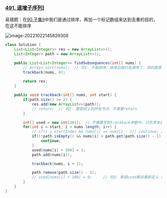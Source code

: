 ### [491. 递增子序列](https://leetcode.cn/problems/increasing-subsequences/)]

易错题：在[90.子集II](https://programmercarl.com/0090.子集II.html)中我们是通过排序，再加一个标记数组来达到去重的目的，在这不能排序

![image-20221022145829308](https://cdn.jsdelivr.net/gh/iamk123/typora@main/uPic/2022/10/22/14582916664219091666421909442ZdDIrb-image-20221022145829308.png)

```java
class Solution {
    List<List<Integer>> res = new ArrayList<>();
    List<Integer> path = new ArrayList<>();

    public List<List<Integer>> findSubsequences(int[] nums) {
        // Arrays.sort(nums);  // 坑1: 不能排序，排序后就打乱顺序了，求的是原数组的各元素相对顺序
        trackback(nums, 0);
        
        return res;
    }

    public void trackback(int[] nums, int start) {
        if(path.size() >= 2) {
            res.add(new ArrayList<>(path));
            // return;  // 坑2: 要取树上的所有节点，不需要return
        }

        int[] used = new int[201];  // 不需要写到trackback参数中，只负责本层元素去重，也可以用map
        for(int i = start; i < nums.length; i++) {
          	// if(i > startIndex && nums[i] == nums[i - 1]) continue; // 坑2，nums并非有序，同层不能使用重复元素，该用used去重
            if((!path.isEmpty() && nums[i] < path.get(path.size() - 1)) || used[nums[i] + 100] == 1) {  // 去重 && 保证递增
                continue;
            }
            used[nums[i] + 100] = 1;
            path.add(nums[i]);

            trackback(nums, i + 1);

            path.remove(path.size() - 1);
            // used[nums[i] + 100] = 0;     // 坑3: 新层used都会重新定义（清空），used只负责本层
        }
    }
}
```

